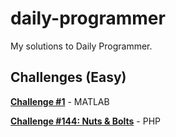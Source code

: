 # daily-programmer
My solutions to Daily Programmer.

## Challenges (Easy)
[**Challenge #1**](http://www.reddit.com/r/dailyprogrammer/comments/pih8x/easy_challenge_1/) - MATLAB

[**Challenge #144: Nuts & Bolts**](http://www.reddit.com/r/dailyprogrammer/comments/1sob1e/121113_challenge_144_easy_nuts_bolts/) - PHP

